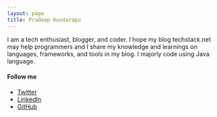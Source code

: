 ```yaml
---
layout: page
title: Pradeep Kundarapu
---
```


I am a tech enthusiast, blogger, and coder. I hope my blog techstack.net may help programmers and I share my knowledge and learnings on languages, frameworks, and tools in my blog. I majorly code using Java language.

#### Follow me

* [Twitter](https://twitter.com/PradeepK4J)
* [LinkedIn](https://www.linkedin.com/in/pradeepkundarapu/)
* [GitHub](https://github.com/kpradeep12)
